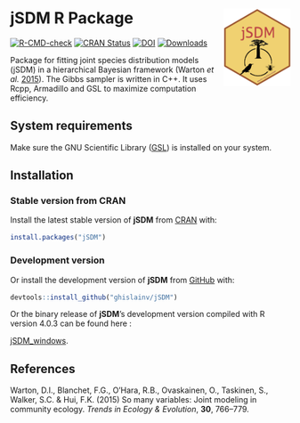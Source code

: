 
<!-- README.md is generated from README.Rmd. Please edit that file -->

# jSDM R Package <img src="man/figures/logo.png" align="right" alt="" width="120" />

[![R-CMD-check](https://github.com/ghislainv/jSDM/workflows/R-CMD-check/badge.svg)](https://github.com/ghislainv/jSDM/actions)
[![CRAN
Status](https://www.r-pkg.org/badges/version/jSDM)](https://cran.r-project.org/package=jSDM)
[![DOI](https://zenodo.org/badge/DOI/10.5281/zenodo.3253460.svg)](https://doi.org/10.5281/zenodo.3253460)
[![Downloads](https://cranlogs.r-pkg.org/badges/jSDM)](https://cran.r-project.org/package=jSDM)

Package for fitting joint species distribution models (jSDM) in a
hierarchical Bayesian framework (Warton *et al.*
[2015](#ref-Warton2015)). The Gibbs sampler is written in C++. It uses
Rcpp, Armadillo and GSL to maximize computation efficiency.

## System requirements

Make sure the GNU Scientific Library
([GSL](https://www.gnu.org/software/gsl/)) is installed on your system.

## Installation

### Stable version from CRAN

Install the latest stable version of **jSDM** from
[CRAN](https://cran.r-project.org/) with:

``` r
install.packages("jSDM")
```

### Development version

Or install the development version of **jSDM** from
[GitHub](https://github.com/ghislainv/jSDM) with:

``` r
devtools::install_github("ghislainv/jSDM")
```

Or the binary release of **jSDM**’s development version compiled with R
version 4.0.3 can be found here
:

[jSDM\_windows](https://nextcloud.fraisedesbois.net/index.php/s/bEQNBdwe2RCSK9F).

<!-- ## Available functions  -->

<!-- The package includes the following functions to fit various species distribution models :  -->

<!-- |                function                |    data type     |                      fitted model                                 | -->

<!-- |:---------------------------------------|-----------------:|-----------------------------------------------:| -->

<!-- | jSDM_binomial_logit_one_species        | presence-absence |  $y_n \sim \mathcal{B}inomial(\theta_n, t_n)  where, / logit(\theta_n) = X_n \beta$ | -->

<!-- `jSDM_binomial_logit`                    | presence-absence |  $y_{ij} \sim \mathcal{B}inomial(\theta_{ij}, t_i) \ where, \ logit(\theta_{ij}) = X_i \beta_j$ | -->

<!-- | jSDM_binomial_logit_rand_site          | presence-absence |  $y_{ij} \sim \mathcal{B}inomial(\theta_{ij}, t_i) \ where, \  logit(\theta_{ij}) = X_i \beta_j \ and \ \alpha_i \sim \mathcal{N}(0,V_{\alpha})$ | -->

<!-- | jSDM_binomial_logit_lv                 | presence-absence |   $y_{ij} \sim \mathcal{B}inomial(\theta_{ij}, t_i) \ where, \ logit(\theta_{ij}) = X_i \beta_j + W_i \lambda_j$ | -->

<!-- | jSDM_binomial_logit_rand_site_lv       | presence-absence |  $y_{ij} \sim \mathcal{B}inomial(\theta_ij, t_i) \ where, \ logit(\theta_{ij}) = X_i \beta_j +  W_i \lambda_j + \alpha_i \ and \  \alpha_i \sim \mathcal{N}(0,V_{\alpha})$ | -->

<!-- | jSDM_binomial_probit_block_one_species | presence-absence |  $y_n \sim \mathcal{B}inomial(\theta_n, t_n) \ where, \ probit(\theta_n) = X_n \beta$ | -->

<!-- | jSDM_binomial_probit_block             | presence-absence |   $y_{ij} \sim \mathcal{B}inomial(\theta_{ij}, t_i) \ where, \ probit(\theta_{ij}) = X_i \beta_j$ | -->

<!-- | jSDM_binomial_probit_block_rand_site   | presence-absence | $y_{ij} \sim \mathcal{B}inomial(\theta_{ij}, t_i) \ where, \ probit(\theta_{ij}) = X_i \beta_j + \alpha_i \ and \  \alpha_i \sim \mathcal{N}(0,V_{\alpha})$ | -->

<!-- | jSDM_binomial_probit_block_lv          | presence-absence |  $y_{ij} \sim \mathcal{B}inomial(\theta_{ij}, t_i) \ where, \ probit(\theta_{ij}) = X_i \beta_j + W_i \lambda_j$ | -->

<!-- | `jSDM_binomial_probit_block_rand_site_lv` | presence-absence |  $y_{ij} \sim \mathcal{B}inomial(\theta_{ij}, t_i) \ where, \ probit(\theta_{ij}) = X_i \beta_j +  W_i \lambda_j + \alpha_i \ and \  \alpha_i \sim \mathcal{N}(0,V_{\alpha})$ | -->

## References

<div id="refs" class="references">

<div id="ref-Warton2015">

Warton, D.I., Blanchet, F.G., O’Hara, R.B., Ovaskainen, O., Taskinen,
S., Walker, S.C. & Hui, F.K. (2015) So many variables: Joint modeling in
community ecology. *Trends in Ecology & Evolution*, **30**, 766–779.

</div>

</div>
